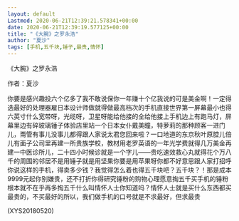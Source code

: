```yaml
---
layout: default
Lastmod: 2020-06-21T12:39:21.578341+00:00
date: 2020-06-21T12:39:19.577125+00:00
title: "《大腕》之罗永浩"
author: "夏沙"
tags: [手机,五千块,锤子,最贵,情怀]
---
```


《大腕》之罗永浩

作者：夏沙

你要是感兴趣投六个亿多了我不敢说保你一年赚十个亿我说的可是美金啊！一定得选最好的处理器雇日本设计师做就得做最高档次的手机直接世界第一屏幕最小也得六英寸什么宽带呀，光缆呀，卫星呀能给他接的全给他接上手机边上有跑马灯，屏幕里边有碎玻璃锤子体验店里站一个日本女仆戴美瞳，特萝莉的那种顾客一进门儿，甭管有事儿没事儿都得跟人家说太君您回来啦？一口地道的东京秋叶原腔儿倍儿有面子公司里再建一所贵族学校，教材用老罗英语的一年光学费就得几万美金再建一中医诊所儿，二十四小时候诊就是一个字儿——贵吃速效救心丸就得花个万八千的周围的邻居不是用锤子就是用坚果你要是用苹果呀你都不好意思跟人家打招呼你说这样的手机，得卖多少钱？我觉得怎么着也得五千块吧？五千块？！那是成本9999元起你别嫌贵，还不打折你得研究锤粉的购物心理愿意掏五千买手机的锤粉根本就不在乎再多掏五千什么叫情怀人士你知道吗？情怀人士就是买什么东西都买最贵的，不买最好的所以，我们做手机的口号就是不求最好，但求最贵

(XYS20180520)

